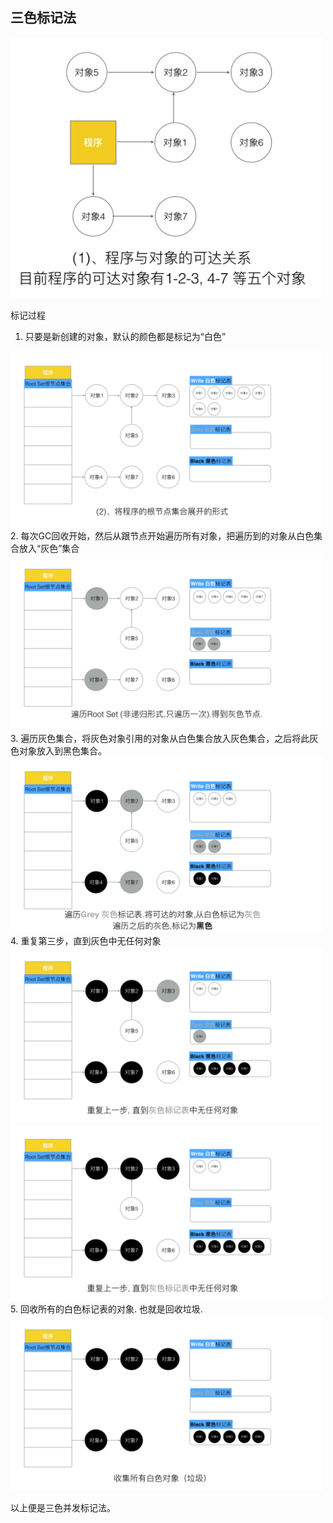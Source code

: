 ## 三色标记法

<img src="../img/program-obj.png" width="500px">

标记过程

1. 只要是新创建的对象，默认的颜色都是标记为“白色” 
<img src="../img/three-color-white.jpeg" width="500px">
2. 每次GC回收开始，然后从跟节点开始遍历所有对象，把遍历到的对象从白色集合放入“灰色”集合
<img src="../img/three-color-gray.jpeg" width="500px">
3. 遍历灰色集合，将灰色对象引用的对象从白色集合放入灰色集合，之后将此灰色对象放入到黑色集合。
<img src="../img/three-color-black.jpeg" width="500px">
4. 重复第三步，直到灰色中无任何对象
<img src="../img/three-color-loop.jpeg" width="500px">
<img src="../img/three-color-finish.jpeg" width="500px">
5. 回收所有的白色标记表的对象. 也就是回收垃圾.
<img src="../img/three-color-sweep.jpeg" width="500px">

以上便是三色并发标记法。